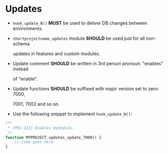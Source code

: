 # Updates

* `hook_update_N()` **MUST** be used to deliver DB changes between environments.
* `shortprojectname_updates` module **SHOULD** be used just for all non-schema

  updates in features and custom modules.

* Update comment **SHOULD** be written in 3rd person pronoun: "enables" instead

  of "enable".

* Update functions **SHOULD** be suffixed with major version set to zero: 7000,

  7001, 7002 and so on.

* Use the following snippet to implement `hook_update_N()`:

```php
/**
 * [PRJ-123] Enables mymodule.
 */
function MYPROJECT_updates_update_7000() {
    // code goes here
}
```

